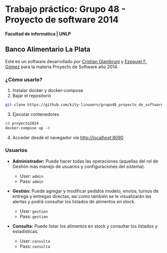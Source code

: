 # Trabajo práctico: Grupo 48 - Proyecto de software 2014
#### Facultad de informática | UNLP

## Banco Alimentario La Plata

Este es un software desarrollado por [Cristian Giambruni](https://github.com/kity-linuxero) y [Ezequiel F. Gómez](https://github.com/egother) para la materia Proyecto de Software año 2014.

### ¿Cómo usarlo?

1. Instalar docker y docker-compose
2. Bajar el repositorio
```bash
git clone https://github.com/kity-linuxero/grupo48_proyecto_de_software_2014 proyecto2014
```
3. Ejecutar contenedores
```bash
cd proyecto2014
docker-compose up -d
```

4. Acceder desde el navegador vía [http://localhost:8090](http://localhost:8090)

### Usuarios

- **Administrador:** Puede hacer todas las operaciones (aquellas del rol de Gestión
más manejo de usuarios y configuraciones del sistema).
  - User: `admin`
  - Pass: `admin`
- **Gestión:** Puede agregar y modificar pedidos modelo, envíos, turnos de entrega y
entregas directas, así como también se le visualizarán las alertas y podrá
consultar los listados de alimentos en stock.
  - User: `gestion`
  - Pass: `gestion`

- **Consulta:** Puede listar los alimentos en stock y consultar los listados y estadísticas.
  - User: `consulta`
  - Pass: `consulta`


